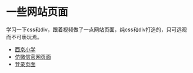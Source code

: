 # 一些网站页面

学习一下css和div，跟着视频做了一点网站页面，纯css和div打造的，只可远观而不可亵玩焉。

- [西京小学](./西京小学练习)
- [仿微信官网页面](./仿微信官网)
- [登录页面](./商学院网络论坛用户资料注册)

